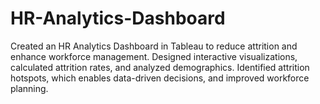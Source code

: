 # HR-Analytics-Dashboard
Created an HR Analytics Dashboard in Tableau to reduce attrition and enhance workforce management.
Designed interactive visualizations, calculated attrition rates, and analyzed demographics.
Identified attrition hotspots, which enables data-driven decisions, and improved workforce planning.
